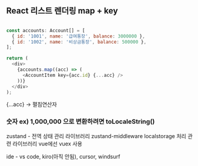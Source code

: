 ## React 리스트 렌더링 map + key
```javascript

const accounts: Account[] = [
  { id: '1001', name: '급여통장', balance: 3000000 },
  { id: '1002', name: '비상금통장', balance: 500000 },
];

return (
  <div>
    {accounts.map((acc) => (
      <AccountItem key={acc.id} {...acc} />
    ))}
  </div>
);
```
{...acc} -> 펼침연산자

### 숫자 ex) 1,000,000 으로 변환하려면 toLocaleString()

zustand - 전역 상태 관리 라이브러리
zustand-middleware localstorage 처리 관련 라이브러리
vue에선 vuex 사용

ide - vs code, kiro(아직 안됨), cursor, windsurf
